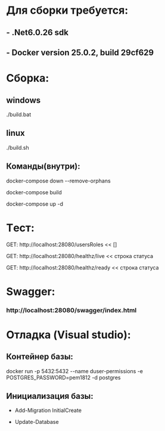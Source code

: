 # Для сборки требуется:
## - .Net6.0.26 sdk
## - Docker version 25.0.2, build 29cf629

# Сборка:

## windows
./build.bat 

## linux
./build.sh

## Команды(внутри):

docker-compose down --remove-orphans

docker-compose build

docker-compose up -d

# Tест:
GET: http://localhost:28080/usersRoles << []

GET: http://localhost:28080/healthz/live  << строка статуса

GET: http://localhost:28080/healthz/ready  << строка статуса

# Swagger:

### http://localhost:28080/swagger/index.html

# Отладка (Visual studio):

## Контейнер базы:
docker run -p 5432:5432 --name duser-permissions -e POSTGRES_PASSWORD=pem1812  -d postgres

## Инициализация базы:
- Add-Migration InitialCreate

- Update-Database


